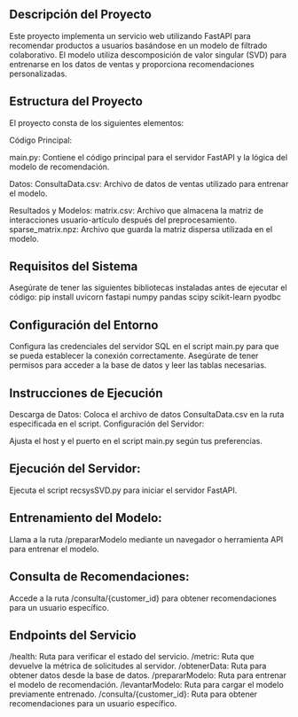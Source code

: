 ## Descripción del Proyecto
Este proyecto implementa un servicio web utilizando FastAPI para recomendar productos a usuarios basándose en un modelo de filtrado colaborativo. El modelo utiliza descomposición de valor singular (SVD) para entrenarse en los datos de ventas y proporciona recomendaciones personalizadas.

## Estructura del Proyecto
El proyecto consta de los siguientes elementos:

Código Principal:

main.py: Contiene el código principal para el servidor FastAPI y la lógica del modelo de recomendación.

Datos:
ConsultaData.csv: Archivo de datos de ventas utilizado para entrenar el modelo.

Resultados y Modelos:
matrix.csv: Archivo que almacena la matriz de interacciones usuario-artículo después del preprocesamiento.
sparse_matrix.npz: Archivo que guarda la matriz dispersa utilizada en el modelo.


## Requisitos del Sistema
Asegúrate de tener las siguientes bibliotecas instaladas antes de ejecutar el código:
pip install uvicorn fastapi numpy pandas scipy scikit-learn pyodbc

## Configuración del Entorno
Configura las credenciales del servidor SQL en el script main.py para que se pueda establecer la conexión correctamente.
Asegúrate de tener permisos para acceder a la base de datos y leer las tablas necesarias.


## Instrucciones de Ejecución
Descarga de Datos:
Coloca el archivo de datos ConsultaData.csv en la ruta especificada en el script.
Configuración del Servidor:

Ajusta el host y el puerto en el script main.py según tus preferencias.

## Ejecución del Servidor:

Ejecuta el script recsysSVD.py para iniciar el servidor FastAPI.

## Entrenamiento del Modelo:

Llama a la ruta /prepararModelo mediante un navegador o herramienta API para entrenar el modelo.

## Consulta de Recomendaciones:

Accede a la ruta /consulta/{customer_id} para obtener recomendaciones para un usuario específico.


## Endpoints del Servicio
/health: Ruta para verificar el estado del servicio.
/metric: Ruta que devuelve la métrica de solicitudes al servidor.
/obtenerData: Ruta para obtener datos desde la base de datos.
/prepararModelo: Ruta para entrenar el modelo de recomendación.
/levantarModelo: Ruta para cargar el modelo previamente entrenado.
/consulta/{customer_id}: Ruta para obtener recomendaciones para un usuario específico.


